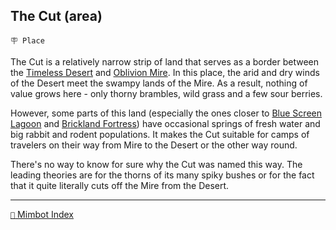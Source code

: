 ## The Cut (area)

`🪧 Place`

The Cut is a relatively narrow strip of land that serves as a border between the [Timeless Desert](<https://zeithalt.github.io/r/timeless_desert.html>) and [Oblivion Mire](<https://zeithalt.github.io/r/oblivion_mire.html>). In this place, the arid and dry winds of the Desert meet the swampy lands of the Mire. As a result, nothing of value grows here - only thorny brambles, wild grass and a few sour berries.

However, some parts of this land (especially the ones closer to [Blue Screen Lagoon](<https://zeithalt.github.io/r/blue_screen_lagoon.html>) and [Brickland Fortress](<https://zeithalt.github.io/r/brickland_fortress.html>)) have occasional springs of fresh water and big rabbit and rodent populations. It makes the Cut suitable for camps of travelers on their way from Mire to the Desert or the other way round.

There's no way to know for sure why the Cut was named this way. The leading theories are for the thorns of its many spiky bushes or for the fact that it quite literally cuts off the Mire from the Desert.


-----
[`📑` Mimbot Index](<https://zeithalt.github.io/r/#b4d0>)
<!---
keywords: oblivion mire, timeless desert
aliases: 
-->